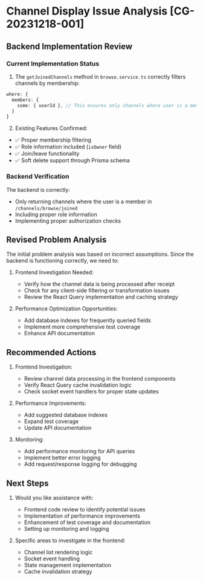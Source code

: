 # Channel Display Issue Analysis [CG-20231218-001]

## Backend Implementation Review

### Current Implementation Status
1. The `getJoinedChannels` method in `browse.service.ts` correctly filters channels by membership:
```typescript
where: {
  members: {
    some: { userId }, // This ensures only channels where user is a member
  }
}
```

2. Existing Features Confirmed:
- ✅ Proper membership filtering
- ✅ Role information included (`isOwner` field)
- ✅ Join/leave functionality
- ✅ Soft delete support through Prisma schema

### Backend Verification
The backend is correctly:
- Only returning channels where the user is a member in `/channels/browse/joined`
- Including proper role information
- Implementing proper authorization checks

## Revised Problem Analysis

The initial problem analysis was based on incorrect assumptions. Since the backend is functioning correctly, we need to:

1. Frontend Investigation Needed:
   - Verify how the channel data is being processed after receipt
   - Check for any client-side filtering or transformation issues
   - Review the React Query implementation and caching strategy

2. Performance Optimization Opportunities:
   - Add database indexes for frequently queried fields
   - Implement more comprehensive test coverage
   - Enhance API documentation

## Recommended Actions

1. Frontend Investigation:
   - Review channel data processing in the frontend components
   - Verify React Query cache invalidation logic
   - Check socket event handlers for proper state updates

2. Performance Improvements:
   - Add suggested database indexes
   - Expand test coverage
   - Update API documentation

3. Monitoring:
   - Add performance monitoring for API queries
   - Implement better error logging
   - Add request/response logging for debugging

## Next Steps

1. Would you like assistance with:
   - Frontend code review to identify potential issues
   - Implementation of performance improvements
   - Enhancement of test coverage and documentation
   - Setting up monitoring and logging

2. Specific areas to investigate in the frontend:
   - Channel list rendering logic
   - Socket event handling
   - State management implementation
   - Cache invalidation strategy 